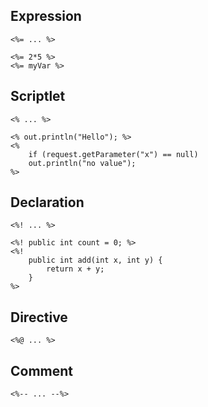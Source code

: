 

## Expression
    <%= ... %>

    <%= 2*5 %>
    <%= myVar %>


## Scriptlet
    <% ... %>

    <% out.println("Hello"); %>
    <% 
        if (request.getParameter("x") == null) 
        out.println("no value");
    %>

## Declaration
    <%! ... %>

    <%! public int count = 0; %>
    <%! 
        public int add(int x, int y) {
            return x + y;
        }
    %>

## Directive
    <%@ ... %>
    


## Comment
    <%-- ... --%>



